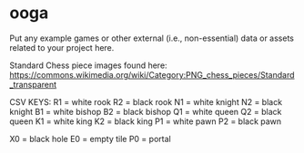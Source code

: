 # ooga

Put any example games or other external (i.e., non-essential) data or assets related to your project here.

Standard Chess piece images found here:
https://commons.wikimedia.org/wiki/Category:PNG_chess_pieces/Standard_transparent

CSV KEYS:
R1 = white rook
R2 = black rook
N1 = white knight
N2 = black knight
B1 = white bishop
B2 = black bishop
Q1 = white queen
Q2 = black queen
K1 = white king
K2 = black king
P1 = white pawn
P2 = black pawn

X0 = black hole
E0 = empty tile
P0 = portal